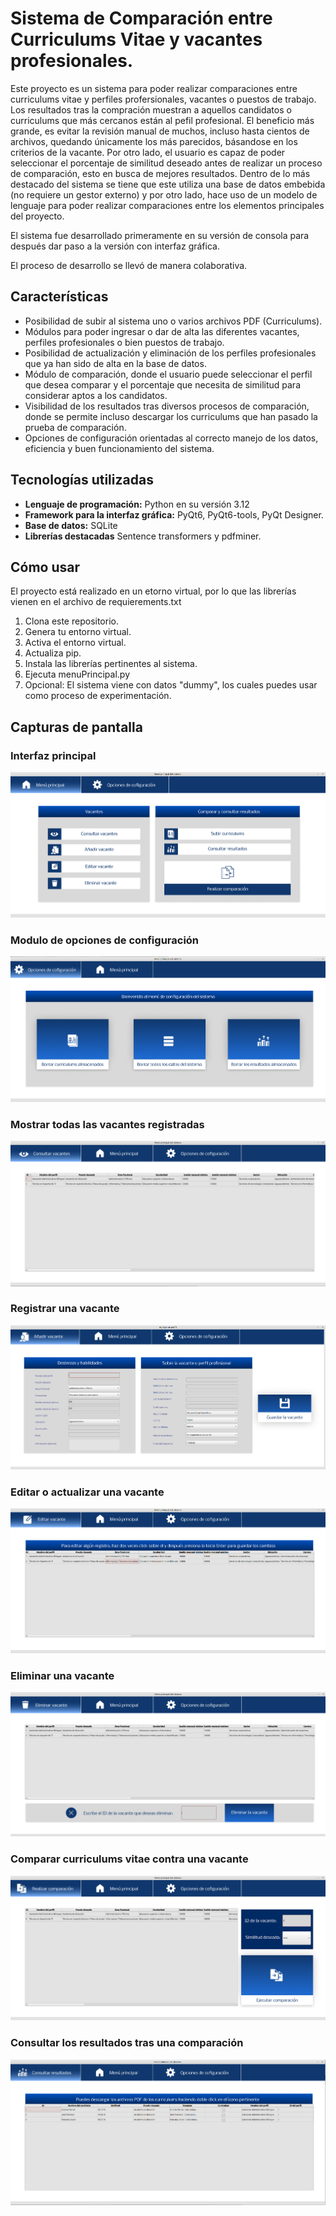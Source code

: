 # Sistema de Comparación entre Curriculums Vitae y vacantes profesionales.

Este proyecto es un sistema para poder realizar comparaciones entre curriculums vitae y perfiles profersionales, vacantes o puestos de trabajo. 
Los resultados tras la compración muestran a aquellos candidatos o curriculums que más cercanos están al pefil profesional.
El beneficio más grande, es evitar la revisión manual de muchos, incluso hasta cientos de archivos, quedando únicamente los más parecidos, básandose en los criterios de la vacante.
Por otro lado, el usuario es capaz de poder seleccionar el porcentaje de similitud deseado antes de realizar un proceso de comparación, esto en busca de mejores resultados. 
Dentro de lo más destacado del sistema se tiene que este utiliza una base de datos embebida (no requiere un gestor externo) y por otro lado, hace uso de un modelo de lenguaje 
para poder realizar comparaciones entre los elementos principales del proyecto.

El sistema fue desarrollado primeramente en su versión de consola para después dar paso a la versión con interfaz gráfica.

El proceso de desarrollo se llevó de manera colaborativa.


## Características
- Posibilidad de subir al sistema uno o varios archivos PDF (Curriculums).
- Módulos para poder ingresar o dar de alta las diferentes vacantes, perfiles profesionales o bien puestos de trabajo.
- Posibilidad de actualización y eliminación de los perfiles profesionales que ya han sido de alta en la base de datos.
- Módulo de comparación, donde el usuario puede seleccionar el perfil que desea comparar y el porcentaje que necesita de similitud para considerar aptos a los candidatos.
- Visibilidad de los resultados tras diversos procesos de comparación, donde se permite incluso descargar los curriculums que han pasado la prueba de comparación.
- Opciones de configuración orientadas al correcto manejo de los datos, eficiencia y buen funcionamiento del sistema.

## Tecnologías utilizadas
- **Lenguaje de programación:** Python en su versión 3.12
- **Framework para la interfaz gráfica:** PyQt6, PyQt6-tools, PyQt Designer.
- **Base de datos:** SQLite
- **Librerías destacadas** Sentence transformers y pdfminer.

## Cómo usar

El proyecto está realizado en un etorno virtual, por lo que las librerías vienen en el archivo de requierements.txt

1. Clona este repositorio.
2. Genera tu entorno virtual.
3. Activa el entorno virtual.
4. Actualiza pip.
5. Instala las librerías pertinentes al sistema.
6. Ejecuta menuPrincipal.py
7. Opcional: El sistema viene con datos "dummy", los cuales puedes usar como proceso de experimentación.

## Capturas de pantalla
 
### Interfaz principal
![Menú principal](Screenshots/menuPrincipalSS.png)

### Modulo de opciones de configuración
![Modulo de opciones de configuración](Screenshots/menuConfiguracionSS.png)

### Mostrar todas las vacantes registradas
![Modulo para mostrar todas las vacantes registradas](Screenshots/menuVerVacantes.png)

### Registrar una vacante
![Modulo para dar de alta una vacante o perfil profesional](Screenshots/menuAgregarVacantesSS.png)

### Editar o actualizar una vacante
![Modulo para editar una vacante o perfil profesional](Screenshots/menuEditarVacanteSS.png)

### Eliminar una vacante
![Modulo para eliminar una vacante o perfil profesional](Screenshots/meenuEliminarVacante.png)

### Comparar curriculums vitae contra una vacante
![Modulo para comparar una vacante o perfil profesional con varios CVS](Screenshots/menuComparacionSS.png)

### Consultar los resultados tras una comparación
![Ver y descargar los resultados favorables tras la comparación](Screenshots/menuVerResultadosSS.png)


